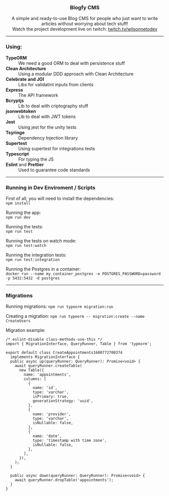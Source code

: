 <p align="center">
  <h3 align="center">Blogfy CMS</h3>

  <p align="center">
    A simple and ready-to-use Blog CMS for people who just want to write articles without worrying about tech stuff!
    <br />
  Watch the project development live on twitch: <a href="https://www.twitch.tv/wilsonnetodev" target="_blank">twitch.tv/wilsonnetodev</a>
    <br />
  </p>
</p>

<hr />

### Using:
<dl>
  <dt><strong>TypeORM</strong></dt>
  <dd>We need a good ORM to deal with persistence stuff</dd>
  
  <dt><strong>Clean Architecture</strong></dt>
  <dd>Using a modular DDD approach with Clean Architecture</dd>
  
  <dt><strong>Celebrate and JOI</strong></dt>
  <dd>Libs for validatint inputs from clients</dd>
  
  <dt><strong>Express</strong></dt>
  <dd>The API framework</dd>
  
  <dt><strong>Bcryptjs</strong></dt>
  <dd>Lib to deal with criptography stuff</dd>

  <dt><strong>jsonwebtoken</strong></dt>
  <dd>Lib to deal with JWT tokens</dd>

  <dt><strong>Jest</strong></dt>
  <dd>Using jest for the unity tests</dd>
  
  <dt><strong>Tsyringe</strong></dt>
  <dd>Dependency Injection library</dd>
  
  <dt><strong>Supertest</strong></dt>
  <dd>Using supertest for integrations tests</dd>
  
  <dt><strong>Typescript</strong></dt>
  <dd>For typing the JS</dd>
  
  <dt><strong>Eslint</strong> and <strong>Prettier</strong></dt>
  <dd>Used to guarantee code standards</dd>
</dl>

<hr />


### Running in Dev Enviroment / Scripts
First of all, you will need to install the dependencies:<br />
`npm install`

Running the app:<br />
`npm run dev`

Running the tests:<br />
`npm run test`

Running the tests on watch mode:<br />
`npm run test:watch`

Running the integration tests:<br />
`npm run test:integration`

Running the Postgres in a container:<br />
`docker run --name my_container_postgres -e POSTGRES_PASSWORD=password -p 5432:5432 -d postgres`

<hr />

### Migrations

Running migrations:
`npm run typeorm migration:run`

Creating a migration:
`npm run typeorm -- migration:create --name CreateUsers`

Migration example:
```
/* eslint-disable class-methods-use-this */
import { MigrationInterface, QueryRunner, Table } from 'typeorm';

export default class CreateAppointments1600772700374
  implements MigrationInterface {
  public async up(queryRunner: QueryRunner): Promise<void> {
    await queryRunner.createTable(
      new Table({
        name: 'appointments',
        columns: [
          {
            name: 'id',
            type: 'varchar',
            isPrimary: true,
            generationStrategy: 'uuid',
          },
          {
            name: 'provider',
            type: 'varchar',
            isNullable: false,
          },
          {
            name: 'date',
            type: 'timestamp with time zone',
            isNullable: false,
          },
        ],
      }),
    );
  }

  public async down(queryRunner: QueryRunner): Promise<void> {
    await queryRunner.dropTable('appointments');
  }
}
```


